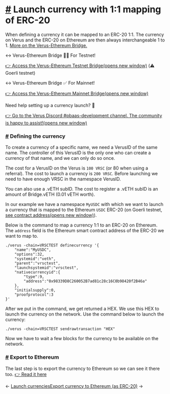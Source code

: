 # [\#](https://docs.verus.io/currencies/mapping-1:1-eth.html\#launch-currency-with-1-1-mapping-of-erc-20) Launch currency with 1:1 mapping of ERC-20

When defining a currency it can be mapped to an ERC-20 1:1. The currency on Verus and the ERC-20 on Ethereum are then always interchangeable 1 to 1. [More on the Verus-Ethereum Bridge.](https://docs.verus.io/eth-bridge/)

↔️ Verus-Ethereum Bridge 👨‍🔧 For Testnet!

[👉 Access the Verus-Ethereum Testnet Bridge(opens new window)](https://ethbridge.verustest.net/) (⚠️ Goerli testnet)

↔️ Verus-Ethereum Bridge ✅ For Mainnet!

[👉 Access the Verus-Ethereum Mainnet Bridge(opens new window)](https://eth.verusbridge.io/)

Need help setting up a currency launch? 🤔

[👉 Go to the Verus Discord #pbaas-development channel. The community is happy to assist!(opens new window)](https://www.verus.io/discord)

### [\#](https://docs.verus.io/currencies/mapping-1:1-eth.html\#defining-the-currency) Defining the currency

To create a currency of a specific name, we need a VerusID of the same name. The controller of this VerusID is the only one who can create a currency of that name, and we can only do so once.

The cost for a VerusID on the Verus is `100 VRSC` (or 80 when using a referral). The cost to launch a currency is `200 VRSC`. Before launching we need to have enough VRSC in the namespace VerusID.

You can also use a .vETH subID. The cost to register a .vETH subID is an amount of Bridge.vETH (0.01 vETH worth).

In our example we have a namespace `MyUSDC` with which we want to launch a currency that is mapped to the Ethereum `USDC` ERC-20 (on Goerli testnet, [see contract address(opens new window)](https://goerli.etherscan.io/address/0x98339D8C260052B7ad81c28c16C0b98420f2B46a)).

Below is the command to map a currency 1:1 to an ERC-20 on Ethereum. The `address` field is the Ethereum smart contract address of the ERC-20 we want to map to.

```
./verus -chain=VRSCTEST definecurrency '{
    "name":"MyUSDC",
    "options":32,
    "systemid":"veth",
    "parent":"vrsctest",
    "launchsystemid":"vrsctest",
    "nativecurrencyid":{
        "type":9,
        "address":"0x98339D8C260052B7ad81c28c16C0b98420f2B46a"
    },
    "initialsupply":0,
    "proofprotocol":3
}'

```

After we put in the command, we get returned a HEX. We use this HEX to launch the currency on the network. Use the command below to launch the currency:

```
./verus -chain=VRSCTEST sendrawtransaction "HEX"

```

Now we have to wait a few blocks for the currency to be available on the network.

### [\#](https://docs.verus.io/currencies/mapping-1:1-eth.html\#export-to-ethereum) Export to Ethereum

The last step is to export the currency to Ethereum so we can see it there too. [👉 Read it here](https://docs.verus.io/currencies/export-to-eth/)

←
[Launch currencies](https://docs.verus.io/currencies/launch-currency.html)[Export currency to Ethereum (as ERC-20)](https://docs.verus.io/currencies/export-to-eth.html)
→